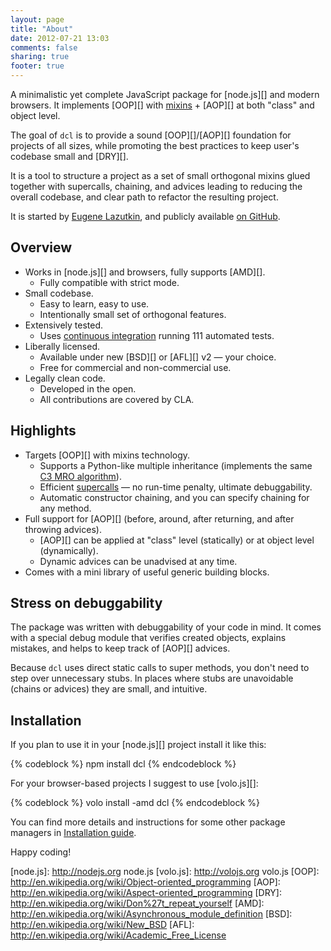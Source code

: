 ```yaml
---
layout: page
title: "About"
date: 2012-07-21 13:03
comments: false
sharing: true
footer: true
---
```


A minimalistic yet complete JavaScript package for [node.js][] and modern browsers.
It implements [OOP][] with [mixins](http://en.wikipedia.org/wiki/Mixins) + [AOP][]
at both "class" and object level.

The goal of `dcl` is to provide a sound [OOP][]/[AOP][] foundation for
projects of all sizes, while promoting the best practices to
keep user's codebase small and [DRY][].

It is a tool to structure a project as a set of small orthogonal mixins
glued together with supercalls, chaining, and advices leading to reducing
the overall codebase, and clear path to refactor the resulting project.

It is started by [Eugene Lazutkin](http://lazutkin.com/blog/),
and publicly available [on GitHub](https://github.com/uhop/dcl).

## Overview

* Works in [node.js][] and browsers, fully supports [AMD][].
  * Fully compatible with strict mode.
* Small codebase.
  * Easy to learn, easy to use.
  * Intentionally small set of orthogonal features.
* Extensively tested.
  * Uses [continuous integration](http://travis-ci.org/uhop/dcl) running
    111 automated tests.
* Liberally licensed.
  * Available under new [BSD][] or [AFL][] v2 &mdash; your choice.
  * Free for commercial and non-commercial use.
* Legally clean code.
  * Developed in the open.
  * All contributions are covered by CLA.

## Highlights

* Targets [OOP][] with mixins technology.
  * Supports a Python-like multiple inheritance (implements the same
    [C3 MRO algorithm](http://www.python.org/download/releases/2.3/mro/)).
  * Efficient [supercalls](/docs/mini_js/supercall) &mdash; no run-time penalty,
    ultimate debuggability.
  * Automatic constructor chaining, and you can specify chaining for any method.
* Full support for [AOP][] (before, around, after returning, and
  after throwing advices).
  * [AOP][] can be applied at "class" level (statically) or
    at object level (dynamically).
  * Dynamic advices can be unadvised at any time.
* Comes with a mini library of useful generic building blocks.

## Stress on debuggability

The package was written with debuggability of your code in mind. It comes with
a special debug module that verifies created objects, explains mistakes, and helps
to keep track of [AOP][] advices.

Because `dcl` uses direct static calls to super methods, you don't need
to step over unnecessary stubs. In places where stubs are unavoidable
(chains or advices) they are small, and intuitive.

## Installation

If you plan to use it in your [node.js][] project install it
like this:

{% codeblock %}
npm install dcl
{% endcodeblock %}

For your browser-based projects I suggest to use [volo.js][]:

{% codeblock %}
volo install -amd dcl
{% endcodeblock %}

You can find more details and instructions for some other package managers in
[Installation guide](/docs/installation).

Happy coding!

[node.js]:  http://nodejs.org   node.js
[volo.js]:  http://volojs.org   volo.js
[OOP]:      http://en.wikipedia.org/wiki/Object-oriented_programming
[AOP]:      http://en.wikipedia.org/wiki/Aspect-oriented_programming
[DRY]:      http://en.wikipedia.org/wiki/Don%27t_repeat_yourself
[AMD]:      http://en.wikipedia.org/wiki/Asynchronous_module_definition
[BSD]:      http://en.wikipedia.org/wiki/New_BSD
[AFL]:      http://en.wikipedia.org/wiki/Academic_Free_License
